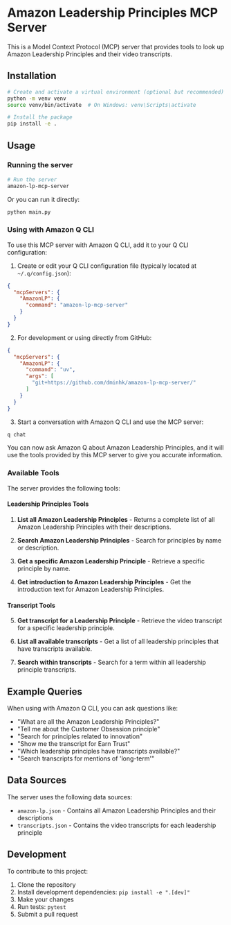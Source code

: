# Amazon Leadership Principles MCP Server

This is a Model Context Protocol (MCP) server that provides tools to look up Amazon Leadership Principles and their video transcripts.

## Installation

```bash
# Create and activate a virtual environment (optional but recommended)
python -m venv venv
source venv/bin/activate  # On Windows: venv\Scripts\activate

# Install the package
pip install -e .
```

## Usage

### Running the server

```bash
# Run the server
amazon-lp-mcp-server
```

Or you can run it directly:

```bash
python main.py
```

### Using with Amazon Q CLI

To use this MCP server with Amazon Q CLI, add it to your Q CLI configuration:

1. Create or edit your Q CLI configuration file (typically located at `~/.q/config.json`):

```json
{
  "mcpServers": {
    "AmazonLP": {
      "command": "amazon-lp-mcp-server"
    }
  }
}
```

2. For development or using directly from GitHub:

```json
{
  "mcpServers": {
    "AmazonLP": {
      "command": "uv",
      "args": [
        "git+https://github.com/dminhk/amazon-lp-mcp-server/"
      ]
    }
  }
}
```

3. Start a conversation with Amazon Q CLI and use the MCP server:

```bash
q chat
```

You can now ask Amazon Q about Amazon Leadership Principles, and it will use the tools provided by this MCP server to give you accurate information.

### Available Tools

The server provides the following tools:

#### Leadership Principles Tools

1. **List all Amazon Leadership Principles** - Returns a complete list of all Amazon Leadership Principles with their descriptions.

2. **Search Amazon Leadership Principles** - Search for principles by name or description.

3. **Get a specific Amazon Leadership Principle** - Retrieve a specific principle by name.

4. **Get introduction to Amazon Leadership Principles** - Get the introduction text for Amazon Leadership Principles.

#### Transcript Tools

5. **Get transcript for a Leadership Principle** - Retrieve the video transcript for a specific leadership principle.

6. **List all available transcripts** - Get a list of all leadership principles that have transcripts available.

7. **Search within transcripts** - Search for a term within all leadership principle transcripts.

## Example Queries

When using with Amazon Q CLI, you can ask questions like:

- "What are all the Amazon Leadership Principles?"
- "Tell me about the Customer Obsession principle"
- "Search for principles related to innovation"
- "Show me the transcript for Earn Trust"
- "Which leadership principles have transcripts available?"
- "Search transcripts for mentions of 'long-term'"

## Data Sources

The server uses the following data sources:

- `amazon-lp.json` - Contains all Amazon Leadership Principles and their descriptions
- `transcripts.json` - Contains the video transcripts for each leadership principle

## Development

To contribute to this project:

1. Clone the repository
2. Install development dependencies: `pip install -e ".[dev]"`
3. Make your changes
4. Run tests: `pytest`
5. Submit a pull request
